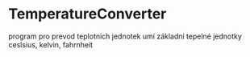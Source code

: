 # TemperatureConverter
program pro prevod teplotnich jednotek
umí základní tepelné jednotky ceslsius, kelvin, fahrnheit
